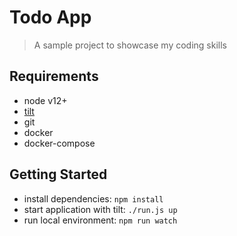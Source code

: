 # Todo App

> A sample project to showcase my coding skills

## Requirements

-   node v12+
-   [tilt](https://tilt.dev/)
-   git
-   docker
-   docker-compose

## Getting Started

-   install dependencies: `npm install`
-   start application with tilt: `./run.js up`
-   run local environment: `npm run watch`

